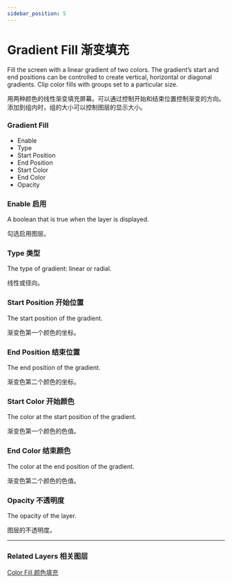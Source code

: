 ```yaml
---
sidebar_position: 5
---
```


# Gradient Fill 渐变填充

Fill the screen with a linear gradient of two colors. The gradient’s start and end positions can be controlled to create vertical, horizontal or diagonal gradients. Clip color fills with groups set to a particular size.

用两种颜色的线性渐变填充屏幕。可以通过控制开始和结束位置控制渐变的方向。添加到组内时，组的大小可以控制图层的显示大小。

<div class="patch-container">
 <div class="patch layer">
  <h3>Gradient Fill</h3>  
   <ul class="inputs">
    <li>Enable</li>
    <li>Type</li>
    <li>Start Position</li>
    <li>End Position</li>
    <li>Start Color</li>
    <li>End Color</li>
    <li>Opacity</li>
   </ul>
 </div>
</div>

### Enable 启用

A boolean that is true when the layer is displayed.

勾选启用图层。

### Type 类型

The type of gradient: linear or radial.

线性或径向。

### Start Position 开始位置

The start position of the gradient.

渐变色第一个颜色的坐标。

### End Position 结束位置

The end position of the gradient.

渐变色第二个颜色的坐标。

### Start Color 开始颜色

The color at the start position of the gradient.

渐变色第一个颜色的色值。

### End Color 结束颜色

The color at the end position of the gradient.

渐变色第二个颜色的色值。

### Opacity 不透明度

The opacity of the layer.

图层的不透明度。

------

### Related Layers 相关图层

[Color Fill 颜色填充](./Color%20Fill.md)

